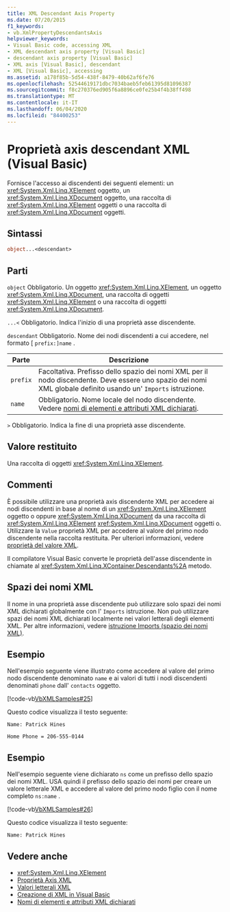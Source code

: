 ```yaml
---
title: XML Descendant Axis Property
ms.date: 07/20/2015
f1_keywords:
- vb.XmlPropertyDescendantsAxis
helpviewer_keywords:
- Visual Basic code, accessing XML
- XML descendant axis property [Visual Basic]
- descendant axis property [Visual Basic]
- XML axis [Visual Basic], descendant
- XML [Visual Basic], accessing
ms.assetid: a178f85b-5d54-438f-8479-40b62af6fe76
ms.openlocfilehash: 52544619171dbc7034baeb5feb61395d81096387
ms.sourcegitcommit: f8c270376ed905f6a8896ce0fe25b4f4b38ff498
ms.translationtype: MT
ms.contentlocale: it-IT
ms.lasthandoff: 06/04/2020
ms.locfileid: "84400253"
---
```

# <a name="xml-descendant-axis-property-visual-basic"></a>Proprietà axis descendant XML (Visual Basic)

Fornisce l'accesso ai discendenti dei seguenti elementi: un <xref:System.Xml.Linq.XElement> oggetto, un <xref:System.Xml.Linq.XDocument> oggetto, una raccolta di <xref:System.Xml.Linq.XElement> oggetti o una raccolta di <xref:System.Xml.Linq.XDocument> oggetti.

## <a name="syntax"></a>Sintassi

```vb
object...<descendant>
```

## <a name="parts"></a>Parti

`object` Obbligatorio. Un oggetto <xref:System.Xml.Linq.XElement>, un oggetto <xref:System.Xml.Linq.XDocument>, una raccolta di oggetti <xref:System.Xml.Linq.XElement> o una raccolta di oggetti <xref:System.Xml.Linq.XDocument>.

`...<` Obbligatorio. Indica l'inizio di una proprietà asse discendente.

`descendant` Obbligatorio. Nome dei nodi discendenti a cui accedere, nel formato [ `prefix:]name` .

|Parte|Descrizione|
|----------|-----------------|
|`prefix`|Facoltativa. Prefisso dello spazio dei nomi XML per il nodo discendente. Deve essere uno spazio dei nomi XML globale definito usando un' `Imports` istruzione.|
|`name`|Obbligatorio. Nome locale del nodo discendente. Vedere [nomi di elementi e attributi XML dichiarati](../../programming-guide/language-features/xml/names-of-declared-xml-elements-and-attributes.md).|

`>` Obbligatorio. Indica la fine di una proprietà asse discendente.

## <a name="return-value"></a>Valore restituito

Una raccolta di oggetti <xref:System.Xml.Linq.XElement>.

## <a name="remarks"></a>Commenti

È possibile utilizzare una proprietà axis discendente XML per accedere ai nodi discendenti in base al nome di un <xref:System.Xml.Linq.XElement> oggetto o oppure <xref:System.Xml.Linq.XDocument> da una raccolta di <xref:System.Xml.Linq.XElement> <xref:System.Xml.Linq.XDocument> oggetti o. Utilizzare la `Value` proprietà XML per accedere al valore del primo nodo discendente nella raccolta restituita. Per ulteriori informazioni, vedere [proprietà del valore XML](xml-value-property.md).

Il compilatore Visual Basic converte le proprietà dell'asse discendente in chiamate al <xref:System.Xml.Linq.XContainer.Descendants%2A> metodo.

## <a name="xml-namespaces"></a>Spazi dei nomi XML

Il nome in una proprietà asse discendente può utilizzare solo spazi dei nomi XML dichiarati globalmente con l' `Imports` istruzione. Non può utilizzare spazi dei nomi XML dichiarati localmente nei valori letterali degli elementi XML. Per altre informazioni, vedere [istruzione Imports (spazio dei nomi XML)](../statements/imports-statement-xml-namespace.md).

## <a name="example"></a>Esempio

Nell'esempio seguente viene illustrato come accedere al valore del primo nodo discendente denominato `name` e ai valori di tutti i nodi discendenti denominati `phone` dall' `contacts` oggetto.

[!code-vb[VbXMLSamples#25](~/samples/snippets/visualbasic/VS_Snippets_VBCSharp/VbXMLSamples/VB/XMLSamples11.vb#25)]

Questo codice visualizza il testo seguente:

`Name: Patrick Hines`

`Home Phone = 206-555-0144`

## <a name="example"></a>Esempio

Nell'esempio seguente viene dichiarato `ns` come un prefisso dello spazio dei nomi XML. USA quindi il prefisso dello spazio dei nomi per creare un valore letterale XML e accedere al valore del primo nodo figlio con il nome completo `ns:name` .

[!code-vb[VbXMLSamples#26](~/samples/snippets/visualbasic/VS_Snippets_VBCSharp/VbXMLSamples/VB/XMLSamples12.vb#26)]

Questo codice visualizza il testo seguente:

`Name: Patrick Hines`

## <a name="see-also"></a>Vedere anche

- <xref:System.Xml.Linq.XElement>
- [Proprietà Axis XML](index.md)
- [Valori letterali XML](../xml-literals/index.md)
- [Creazione di XML in Visual Basic](../../programming-guide/language-features/xml/creating-xml.md)
- [Nomi di elementi e attributi XML dichiarati](../../programming-guide/language-features/xml/names-of-declared-xml-elements-and-attributes.md)
